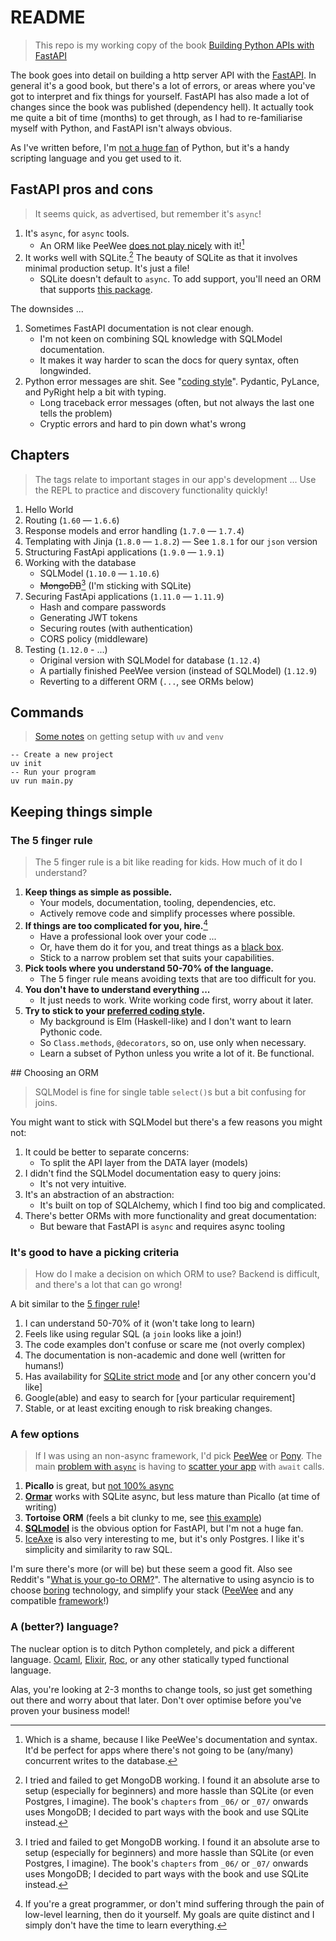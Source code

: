 # README

> This repo is my working copy of the book [Building Python APIs with FastAPI](https://www.packtpub.com/en-us/product/building-python-web-apis-with-fastapi-9781801074513)

The book goes into detail on building a http server API with the [FastAPI](https://fastapi.tiangolo.com/). In general it's a good book, but there's a lot of errors, or areas where you've got to interpret and fix things for yourself. FastAPI has also made a lot of changes since the book was published (dependency hell). It actually took me quite a bit of time (months) to get through, as I had to re-familiarise myself with Python, and FastAPI isn't always obvious.

As I've written before, I'm [not a huge fan](https://github.com/badlydrawnrob/python-playground?tab=readme-ov-file#coding-style) of Python, but it's a handy scripting language and you get used to it.


## FastAPI pros and cons

> It seems quick, as advertised, but remember it's `async`!

1. It's `async`, for `async` tools.
    - An ORM like PeeWee [does not play nicely](https://github.com/fastapi/fastapi/discussions/8049) with it![^1]
2. It works well with SQLite.[^2] The beauty of SQLite as that it involves minimal production setup. It's just a file!
    - SQLite doesn't default to `async`. To add support, you'll need an ORM that supports [this package](https://github.com/omnilib/aiosqlite).

The downsides ...

1. Sometimes FastAPI documentation is not clear enough.
    - I'm not keen on combining SQL knowledge with SQLModel documentation.
    - It makes it way harder to scan the docs for query syntax, often longwinded.
2. Python error messages are shit. See "[coding style](https://github.com/badlydrawnrob/python-playground?tab=readme-ov-file#coding-style)". Pydantic, PyLance, and PyRight help a bit with typing.
    - Long traceback error messages (often, but not always the last one tells the problem)
    - Cryptic errors and hard to pin down what's wrong


## Chapters

> The tags relate to important stages in our app's development ...
> Use the REPL to practice and discovery functionality quickly!

1. Hello World
2. Routing (`1.60` — `1.6.6`)
3. Response models and error handling (`1.7.0` — `1.7.4`)
4. Templating with Jinja (`1.8.0` — `1.8.2`)
    — See `1.8.1` for our `json` version
5. Structuring FastApi applications (`1.9.0` — `1.9.1`)
6. Working with the database
    - SQLModel (`1.10.0` — `1.10.6`)
    - ~~MongoDB~~[^2] (I'm sticking with SQLite)
7. Securing FastApi applications (`1.11.0` — `1.11.9`)
    - Hash and compare passwords
    - Generating JWT tokens
    - Securing routes (with authentication)
    - CORS policy (middleware)
8. Testing (`1.12.0` - ...)
    - Original version with SQLModel for database (`1.12.4`)
    - A partially finished PeeWee version (instead of SQLModel) (`1.12.9`)
    - Reverting to a different ORM (`...`, see ORMs below)


## Commands

> [Some notes](https://github.com/astral-sh/uv/issues/10543#issuecomment-2587276856) on getting setup with `uv` and `venv`

```terminal
-- Create a new project
uv init
-- Run your program
uv run main.py
```
  

## Keeping things simple
### The 5 finger rule

> The 5 finger rule is a bit like reading for kids. How much of it do I understand?

1. **Keep things as simple as possible.**
    - Your models, documentation, tooling, dependencies, etc.
    - Actively remove code and simplify processes where possible.
2. **If things are too complicated for you, hire.**[^3]
    - Have a professional look over your code ...
    - Or, have them do it for you, and treat things as a [black box](#!black-box).
    - Stick to a narrow problem set that suits your capabilities.
3. **Pick tools where you understand 50-70% of the language.**
    - The 5 finger rule means avoiding texts that are too difficult for you.
4. **You don't have to understand everything ...**
    - It just needs to work. Write working code first, worry about it later.
5. **Try to stick to your [preferred coding style](https://github.com/badlydrawnrob/python-playground?tab=readme-ov-file#coding-style).**
    - My background is Elm (Haskell-like) and I don't want to learn Pythonic code.
    - So `Class.methods`, `@decorators`, so on, use only when necessary.
    - Learn a subset of Python unless you write a lot of it. Be functional.


## Choosing an ORM

> SQLModel is fine for single table `select()`s but a bit confusing for joins.

You might want to stick with SQLModel but there's a few reasons you might not:

1. It could be better to separate concerns:
    - To split the API layer from the DATA layer (models)
2. I didn't find the SQLModel documentation easy to query joins:
    - It's not very intuitive.
3. It's an abstraction of an abstraction:
    - It's built on top of SQLAlchemy, which I find too big and complicated.
4. There's better ORMs with more functionality and great documentation:
    - But beware that FastAPI is `async` and requires async tooling

### It's good to have a picking criteria

> How do I make a decision on which ORM to use?
> Backend is difficult, and there's a lot that can go wrong!

A bit similar to the [5 finger rule](#keeping-things-simple)!

1. I can understand 50-70% of it (won't take long to learn)
2. Feels like using regular SQL (a `join` looks like a join!)
3. The code examples don't confuse or scare me (not overly complex)
4. The documentation is non-academic and done well (written for humans!)
5. Has availability for [SQLite strict mode](https://sqlite.org/stricttables.html) and [or any other concern you'd like]
6. Google(able) and easy to search for [your particular requirement]
7. Stable, or at least exciting enough to risk breaking changes.

### A few options

> If I was using an non-async framework, I'd pick [PeeWee](https://docs.peewee-orm.com/en/latest/peewee/quickstart.html) or [Pony](https://docs.ponyorm.org/). The main [problem with `async`](https://fastapi.tiangolo.com/async/#asynchronous-code) is having to [scatter your app](https://charlesleifer.com/blog/asyncio/) with `await` calls.

1. **Picallo** is great, but [not 100% async](https://piccolo-orm.readthedocs.io/en/1.1.1/piccolo/tutorials/using_sqlite_and_asyncio_effectively.html)
2. **[Ormar](https://collerek.github.io/ormar/latest/)** works with SQLite async, but less mature than Picallo (at time of writing)
3. **Tortoise ORM** (feels a bit clunky to me, see [this example](https://tortoise.github.io/examples/fastapi.html))
4. **[SQLmodel](https://sqlmodel.tiangolo.com/)** is the obvious option for FastAPI, but I'm not a huge fan.
5. [IceAxe](https://github.com/piercefreeman/iceaxe) is also very interesting to me, but it's only Postgres. I like it's simplicity and similarity to raw SQL.

I'm sure there's more (or will be) but these seem a good fit. Also see Reddit's "[What is your go-to ORM?](https://www.reddit.com/r/FastAPI/comments/1fjta2e/what_is_your_goto_orm/)". The alternative to using asyncio is to choose [boring](https://mcfunley.com/choose-boring-technology) technology, and simplify your stack ([PeeWee](https://docs.peewee-orm.com/en/latest/peewee/quickstart.html) and any compatible [framework](https://docs.peewee-orm.com/en/latest/peewee/database.html#framework-integration)!)

### A (better?) language?

The nuclear option is to ditch Python completely, and pick a different language. [Ocaml](https://aantron.github.io/dream/), [Elixir](https://phoenixframework.org/), [Roc](https://github.com/roc-lang/basic-webserver), or any other statically typed functional language.

Alas, you're looking at 2-3 months to change tools, so just get something out there and worry about that later. Don't over optimise before you've proven your business model!







  
[^1]: Which is a shame, because I like PeeWee's documentation and syntax. It'd be perfect for apps where there's not going to be (any/many) concurrent writes to the database.

[^2]: I tried and failed to get MongoDB working. I found it an absolute arse to setup (especially for beginners) and more hassle than SQLite (or even Postgres, I imagine). The book's `chapters` from `_06/` or `_07/` onwards uses MongoDB; I decided to part ways with the book and use SQLite instead.

[^3]: If you're a great programmer, or don't mind suffering through the pain of low-level learning, then do it yourself. My goals are quite distinct and I simply don't have the time to learn everything.

